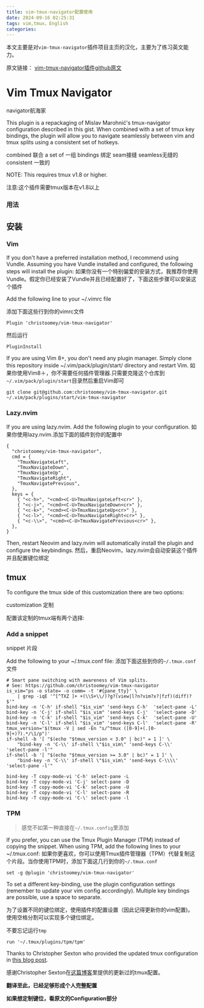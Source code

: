 ```yaml
---
title: vim-tmux-navigator配置使用
date: 2024-09-16 02:25:31
tags: vim,tmux，English
categories:
---
```

本文主要是对`vim-tmux-navigator`插件项目主页的汉化，主要为了练习英文能力。
<!--more-->
原文链接：
[vim-tmux-navigator插件github原文](https://github.com/christoomey/vim-tmux-navigator)

Vim Tmux Navigator
==================

navigator航海家

This plugin is a repackaging of Mislav Marohnić's tmux-navigator configuration described in this gist. When combined with a set of tmux key bindings, the plugin will allow you to navigate seamlessly between vim and tmux splits using a consistent set of hotkeys.

combined 联合
a set of 一组
bindings 绑定
seam接缝 seamless无缝的
consistent 一致的



NOTE: This requires tmux v1.8 or higher.

注意:这个插件需要tmux版本在v1.8以上
### 用法


## 安装

### Vim

If you don't have a preferred installation method, I recommend using Vundle. Assuming you have Vundle installed and configured, the following steps will install the plugin:
如果你没有一个特别偏爱的安装方式，我推荐你使用Vundle。假定你已经安装了Vundle并且已经配置好了，下面这些步骤可以安装这个插件

Add the following line to your ~/.vimrc file

添加下面这些行到你的vimrc文件
```
Plugin 'christoomey/vim-tmux-navigator'
```
然后运行
```
PluginInstall
```
If you are using Vim 8+, you don't need any plugin manager. Simply clone this repository inside ~/.vim/pack/plugin/start/ directory and restart Vim.
如果你使用Vim8＋，你不需要任何插件管理器.只需要克隆这个仓库到`~/.vim/pack/plugin/start`目录然后重启Vim即可
```
git clone git@github.com:christoomey/vim-tmux-navigator.git ~/.vim/pack/plugins/start/vim-tmux-navigator
```
### Lazy.nvim
If you are using lazy.nvim. Add the following plugin to your configuration.
如果你使用lazy.nvim.添加下面的插件到你的配置中
```
{
  "christoomey/vim-tmux-navigator",
  cmd = {
    "TmuxNavigateLeft",
    "TmuxNavigateDown",
    "TmuxNavigateUp",
    "TmuxNavigateRight",
    "TmuxNavigatePrevious",
  },
  keys = {
    { "<c-h>", "<cmd><C-U>TmuxNavigateLeft<cr>" },
    { "<c-j>", "<cmd><C-U>TmuxNavigateDown<cr>" },
    { "<c-k>", "<cmd><C-U>TmuxNavigateUp<cr>" },
    { "<c-l>", "<cmd><C-U>TmuxNavigateRight<cr>" },
    { "<c-\\>", "<cmd><C-U>TmuxNavigatePrevious<cr>" },
  },
}
```
Then, restart Neovim and lazy.nvim will automatically install the plugin and configure the keybindings.
然后，重启Neovim，lazy.nvim会自动安装这个插件并且配置键位绑定
## tmux
To configure the tmux side of this customization there are two options:

customization 定制

配置该定制的tmux端有两个选择:

### Add a snippet

snippet 片段

Add the following to your ~/.tmux.conf file:
添加下面这些到你的`~/.tmux.conf`文件
```
# Smart pane switching with awareness of Vim splits.
# See: https://github.com/christoomey/vim-tmux-navigator
is_vim="ps -o state= -o comm= -t '#{pane_tty}' \
    | grep -iqE '^[^TXZ ]+ +(\\S+\\/)?g?(view|l?n?vim?x?|fzf)(diff)?$'"
bind-key -n 'C-h' if-shell "$is_vim" 'send-keys C-h'  'select-pane -L'
bind-key -n 'C-j' if-shell "$is_vim" 'send-keys C-j'  'select-pane -D'
bind-key -n 'C-k' if-shell "$is_vim" 'send-keys C-k'  'select-pane -U'
bind-key -n 'C-l' if-shell "$is_vim" 'send-keys C-l'  'select-pane -R'
tmux_version='$(tmux -V | sed -En "s/^tmux ([0-9]+(.[0-9]+)?).*/\1/p")'
if-shell -b '[ "$(echo "$tmux_version < 3.0" | bc)" = 1 ]' \
    "bind-key -n 'C-\\' if-shell \"$is_vim\" 'send-keys C-\\'  'select-pane -l'"
if-shell -b '[ "$(echo "$tmux_version >= 3.0" | bc)" = 1 ]' \
    "bind-key -n 'C-\\' if-shell \"$is_vim\" 'send-keys C-\\\\'  'select-pane -l'"

bind-key -T copy-mode-vi 'C-h' select-pane -L
bind-key -T copy-mode-vi 'C-j' select-pane -D
bind-key -T copy-mode-vi 'C-k' select-pane -U
bind-key -T copy-mode-vi 'C-l' select-pane -R
bind-key -T copy-mode-vi 'C-\' select-pane -l
```
### TPM

> 感觉不如第一种直接在`~/.tmux.config`里添加

If you prefer, you can use the Tmux Plugin Manager (TPM) instead of copying the snippet. When using TPM, add the following lines to your ~/.tmux.conf:
如果你更喜欢，你可以使用Tmux插件管理器（TPM）代替复制这个片段。当你使用TPM时，添加下面这几行到你的`~/.tmux.conf`

```
set -g @plugin 'christoomey/vim-tmux-navigator'
```

To set a different key-binding, use the plugin configuration settings (remember to update your vim config accordingly). Multiple key bindings are possible, use a space to separate.

为了设置不同的键位绑定，使用插件的配置设置（因此记得更新你的vim配置)。使用空格分割可以实现多个键位绑定。

不要忘记运行`tmp`

```
run '~/.tmux/plugins/tpm/tpm'
```

Thanks to Christopher Sexton who provided the updated tmux configuration in [this blog post](http://www.codeography.com/2013/06/19/navigating-vim-and-tmux-splits).

感谢Christopher Sexton在[这篇博客](http://www.codeography.com/2013/06/19/navigating-vim-and-tmux-splits)里提供的更新过的tmux配置。

**翻译至此，已经足够形成个人完整配置**

**如果想定制键位，看原文的Configuration部分**
